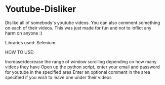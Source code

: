 # Youtube-Disliker
Dislike all of somebody's youtube videos. You can also comment something on each of their videos. This was just made for fun and not to inflict any harm on anyone :)


Libraries used: Selenium 

HOW TO USE:

Increase/decrease the range of window scrolling depending on how many videos they have
Open up the python script, enter your email and password for youtube in the specified area
Enter an optional comment in the area specified if you wish to leave one under their videos
